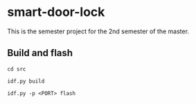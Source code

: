 # smart-door-lock

This is the semester project for the 2nd semester of the master.

## Build and flash

```
cd src

idf.py build

idf.py -p <PORT> flash
```
